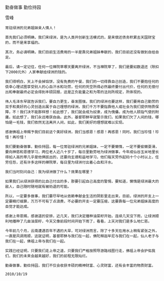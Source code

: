 勤奋做事 勤俭持园

雪峰


    常驻绿洲的兄弟姐妹亲人情人！

    首先我们必须明确，我们来绿洲，是为人类开创新生活模式的，是来偿还债务积累去天国财宝的，而不是来享福的。

    其次，务必请明确，我们目前生活费用的一半是靠兄弟姐妹奉献的，我们目前还没有做到自给自足。

    最后，请一定记住，任何一位禅院草哪天要离开绿洲，不当禅院草了，我们是要如数退还（除扣下2000元外）人家奉献给绿洲的钱的。

    我们得明白，天上不会掉馅饼，没有免费的午餐，我们的一切得靠自己创造，我们不要抱任何的侥幸心理试图享受别人的心血汗水和功劳，任何的凭空所得必然最终要付出代价，任何的无偿付出和奉献最终必定会得到丰硕回报，这是正负能量之和为零的法则所规定，所体现的。

    伟人毛泽东早就告诉我们，要自力更生，奋发图强，我们的绿洲也要这样，我们要用自己勤劳的双手和美好的心灵创造出属于自己理想的绿洲，我们千万不要指靠他人或社会为我们提供物质保障，不！我们决不能那样想！如此想了，我们就会成为奴隶，成为傀儡，成为他人颐指气使的附庸。如此想了，我们永远难获自由。此外，基督耶稣早就警示我们，如果我们欠了人间的钱，哪怕是一毛钱，我们依然无法离开人间，如此，我们美好的理想就难以实现。

    感谢佛祖上帝赐予我们目前这个美好绿洲，我们当感恩！感恩！再感恩！同时。我们当珍惜！珍惜！再珍惜！

    我们要勤奋做事，勤俭持园，每一位常驻绿洲的兄弟姐妹，一定不要懒惰，一定不要偷懒耍滑，要向神慈和恩德学习，两位老人近八十岁了，每日里勤劳地为绿洲做事，今年成仙谷玉米地里长得如人高的草几乎是他俩拔出的，还要向玄德和益地学习，他们每天劳作起码十个小时以上，任劳任怨，还有许多这样的禅院草，每日里为绿洲付出着心血和汗水。

    我们当时刻问自己：我为绿洲做了什么？效果在哪里？

    如果我们从绿洲获得的比自己付出的多，那要引起自己高度的警惕，要知道，懒惰是绿洲最大的敌人，自己随时随地就有被劝退的可能。

    所以，一定要多做事，我们要尽早地从依赖奉献金生活的阴影里走出来，目前，绿洲的开支上一定要精打细算，万万不可有丁点浪费，不必要的开支一定要压缩，这要靠每一位兄弟姐妹高度的自觉才能达成。

    感谢上帝恩赐，感谢道的安排，近几天，我们决定播种油菜籽开始，连续几天没下雨，让绿洲顺利地播种了几亩油菜籽，今天又像前段时间开始下雨了，看看，上天对我们是多么地仁慈。

    今年前几个月，云南遭遇百年不遇的大旱，可对绿洲而言，除了十多天在用水上稍有紧张之外，一直是风调雨顺，这就证明，基督耶稣与我们在一起，佛陀释迦牟尼与我们在一起，仙人老子与我们在一起，佛祖上帝与我们在一起。

    实践已经证明，只要我们走上帝之道，只要我们严格按照导游路线图行走，佛祖上帝会护佑我们，我们的未来会越来越好，我们的前程无限灿烂。

    勤奋做事，勤俭持园，我们不仅会收获丰硕的精神财富、心灵财富，还有会丰富的物质财富。

    2010/10/19




